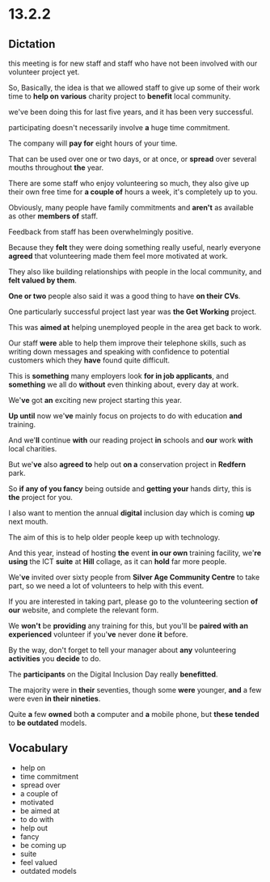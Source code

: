 # 13.2.2

## Dictation

this meeting is for new staff and staff who have not been involved with our volunteer project yet.

So, Basically, the idea is that we allowed staff to give up some of their work time to **help on** **various** charity project to **benefit** local community.

we've been doing this for last five years, and it has been very successful.

participating doesn't necessarily involve **a** huge time commitment.

The company will **pay for** eight hours of your time.

That can be used over one or two days, or at once, or **spread** over several mouths throughout **the** year.

There are some staff who enjoy volunteering so much, they also give up their own free time for **a couple of** hours a week, it's completely up to you.

Obviously, many people have family commitments and **aren't** as available as other **members of** staff.

Feedback from staff has been overwhelmingly positive.

Because they **felt** they were doing something really useful, nearly everyone **agreed** that volunteering made them feel more motivated at work.

They also like building relationships with people in the local community, and **felt valued by them**.

**One or two** people also said it was a good thing to have **on their CVs**.

One particularly successful project last year was **the Get Working** project.

This was **aimed at** helping unemployed people in the area get back to work.

Our staff **were** able to help them improve their telephone skills, such as writing down messages and speaking with confidence to potential customers which they **have** found quite difficult.

This is **something** many employers look **for in job applicants**, and **something** we all do **without** even thinking about, every day at work.

We'**ve** got **an** exciting new project starting this year.

**Up until** now we'**ve** mainly focus on projects to do with education **and** training.

And we'**ll** continue **with** our reading project **in** schools and **our** work **with** local charities.

But we'**ve** also **agreed to** help out **on a** conservation project in **Redfern** park.

So **if any of you fancy** being outside and **getting your** hands dirty, this is **the** project for you.

I also want to mention the annual **digital** inclusion day which is coming **up** next mouth.

The aim of this is to help older people keep up with technology.

And this year, instead of hosting **the** event **in our own** training facility, we'**re using** the ICT **suite** at **Hill** collage, as it can **hold** far more people.

We'**ve** invited over sixty people from **Silver Age Community Centre** to take part, so we need a lot of volunteers to help with this event.

If you are interested in taking part, please go to the volunteering section **of our** website, and complete the relevant form.

We **won't** be **providing** any training for this, but you'll be **paired with an experienced** volunteer if you'**ve** never done **it** before.

By the way, don't forget to tell your manager about **any** volunteering **activities** you **decide** to do.

The **participants** on the Digital Inclusion Day really **benefitted**.

The majority were in **their** seventies, though some **were** younger, **and** a few were even **in their nineties**.

Quite **a** few **owned** both **a** computer and **a** mobile phone, but **these tended** to **be outdated** models.

## Vocabulary

- help on
- time commitment
- spread over
- a couple of
- motivated
- be aimed at
- to do with
- help out
- fancy
- be coming up
- suite
- feel valued
- outdated models
